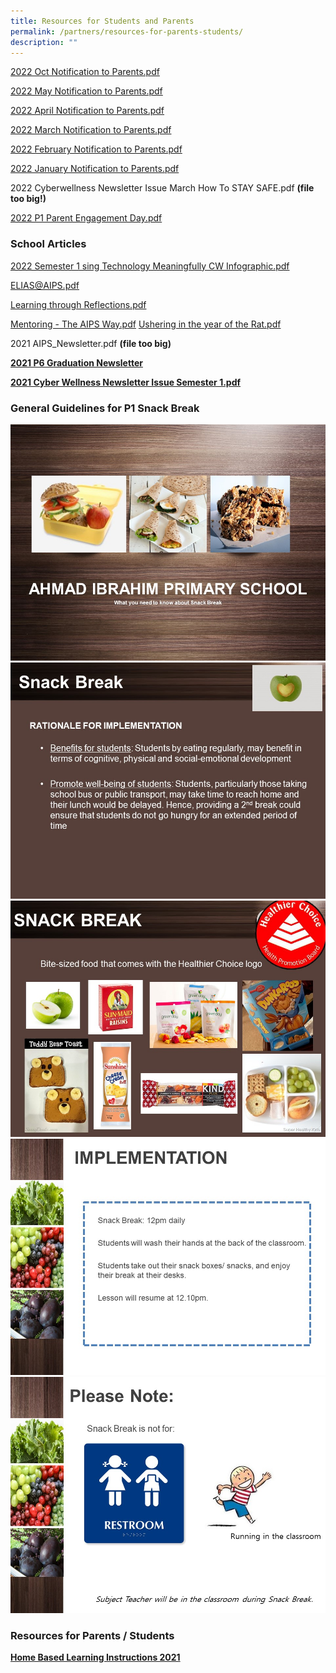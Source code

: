 ```yaml
---
title: Resources for Students and Parents
permalink: /partners/resources-for-parents-students/
description: ""
---
```




[2022 Oct Notification to Parents.pdf](/files/October%20Notification%20to%20Parents%202022.pdf)

[2022 May Notification to Parents.pdf](/files/May%20Notification%20to%20Parents%202022.pdf)

[2022 April Notification to Parents.pdf](/files/Notification%20to%20Parents_April%202022.pdf)

[2022 March Notification to Parents.pdf](/files/2022%20March%20Notification%20to%20Parents.pdf)

[2022 February Notification to Parents.pdf](/files/Notification%20to%20Parents%20-%20Feb%202022.pdf)

[2022 January Notification to Parents.pdf](/files/2022%20January%20Notification%20to%20Parents.pdf)

2022 Cyberwellness Newsletter Issue March How To STAY SAFE.pdf **(file too big!)**

[2022 P1 Parent Engagement Day.pdf](/files/2022%20P1%20Parent%20Engagement%20Day.pdf)

### School Articles

<a href="/files/Using%20Technology%20Meaningfully%20CW%20Infographic%20Sem%201%202022.pdf">2022 Semester 1 sing Technology Meaningfully CW Infographic.pdf</a>

<a href="/files/ELIAS@AIPS.pdf">ELIAS@AIPS.pdf</a>

<a href="/files/Learning%20through%20Reflections.pdf">Learning through Reflections.pdf</a>

<a href="/files/Mentoring%20-%20The%20AIPS%20Way.pdf">Mentoring - The AIPS Way.pdf</a>
<a href="/files/Ushering%20in%20the%20year%20of%20the%20Rat.pdf">Ushering in the year of the Rat.pdf</a>

2021 AIPS_Newsletter.pdf <strong>(file too big)

<a href="https://www.canva.com/design/DAEuKYS3jEc/zk5AfZbH06GHHaujdLJQuA/view?utm_content=DAEuKYS3jEc&amp;utm_campaign=designshare&amp;utm_medium=link&amp;utm_source=homepage_design_menu">2021 P6 Graduation Newsletter</a>
	
<a href="/files/Cyber%20Wellness%20Newsletter%20Issue%202021%20Semester%201.pdf">2021 Cyber Wellness Newsletter Issue Semester 1.pdf</a>
	
	
### General Guidelines for P1 Snack Break
	
<img src="/images/General%20Guidelines%20for%20P1%20Snack%20Break1.jpg" alt="">
	
<img src="/images/General%20Guidelines%20for%20P1%20Snack%20Break2.jpg" alt="">
	
<img src="/images/General%20Guidelines%20for%20P1%20Snack%20Break3.jpg" alt="">
	
<img src="/images/General%20Guidelines%20for%20P1%20Snack%20Break4.jpg" alt="">
	
<img src="/images/General%20Guidelines%20for%20P1%20Snack%20Break5.jpg" alt="">
	
### Resources for Parents / Students
	
<a href="/partners/resources-for-parents-students/home-based-learning-instructions-2021">Home Based Learning Instructions 2021</a>